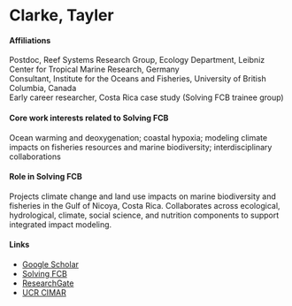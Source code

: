 # Clarke, Tayler

#### Affiliations

Postdoc, Reef Systems Research Group, Ecology Department, Leibniz Center for Tropical Marine Research, Germany\
Consultant, Institute for the Oceans and Fisheries, University of British Columbia, Canada\
Early career researcher, Costa Rica case study (Solving FCB trainee group)

#### Core work interests related to Solving FCB

Ocean warming and deoxygenation; coastal hypoxia; modeling climate impacts on fisheries resources and marine biodiversity; interdisciplinary collaborations

#### Role in Solving FCB

Projects climate change and land use impacts on marine biodiversity and fisheries in the Gulf of Nicoya, Costa Rica. Collaborates across ecological, hydrological, climate, social science, and nutrition components to support integrated impact modeling.

#### Links

* [Google Scholar](https://scholar.google.com/citations?user=hI4fhesAAAAJ)
* [Solving FCB](https://solvingfcb.org/people/clarke-tc/)
* [ResearchGate](https://www.researchgate.net/profile/Tayler-Clarke)
* [UCR CIMAR](https://www.cimar.ucr.ac.cr/investigacion/investigadores/tayler-clarke.html)
